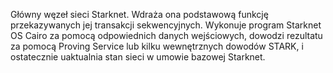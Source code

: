 Główny węzeł sieci Starknet. Wdraża ona podstawową funkcję przekazywanych jej transakcji sekwencyjnych. Wykonuje program Starknet OS Cairo za pomocą odpowiednich danych wejściowych, dowodzi rezultatu za pomocą Proving Service lub kilku wewnętrznych dowodów STARK, i ostatecznie uaktualnia stan sieci w umowie bazowej Starknet.